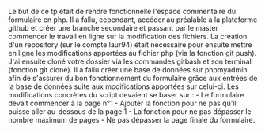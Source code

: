 Le but de ce tp était de rendre fonctionnelle l'espace commentaire du formulaire en php.
Il a fallu, cependant, accéder au préalable à la plateforme github et créer une branche secondaire
et passant par le master commencer le travail en ligne sur la modification des fichiers. La création
d'un repository (sur le compte laur94) était nécessaire pour ensuite mettre en ligne les modifications apportées
au fichier php (via la fonction git push). J'ai ensuite cloné votre dossier via les commandes gitbash et son 
terminal (fonction git clone). Il a fallu créer une base de données sur phpmyadmin afin de s'assurer du bon 
fonctionnement du formulaire grâce aux entrées de la base de données suite aux modifications apportées sur 
celui-ci. Les modifications concrètes du script devaient se baser sur :
				- Le formulaire devait commencer à la page n°1
				- Ajouter la fonction pour ne pas qu'il puisse aller au-dessous de la page 1
				- La fonction pour ne pas dépasser le nombre maximum de pages
				- Ne pas dépasser la page finale du formulaire.

